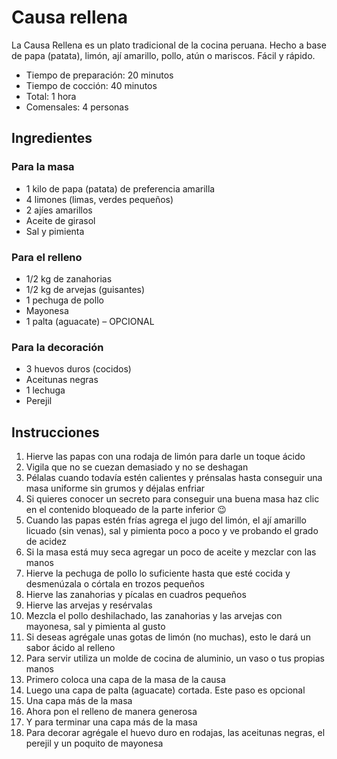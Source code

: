 # Causa rellena

La Causa Rellena es un plato tradicional de la cocina peruana. Hecho a base de papa (patata), limón, ají amarillo, pollo, atún o mariscos. Fácil y rápido.

* Tiempo de preparación: 20 minutos
* Tiempo de cocción: 40 minutos
* Total: 1 hora
* Comensales: 4 personas

## Ingredientes

### Para la masa

* 1 kilo de papa (patata) de preferencia amarilla
* 4 limones (limas, verdes pequeños)
* 2 ajíes amarillos
* Aceite de girasol
* Sal y pimienta

### Para el relleno

* 1/2 kg de zanahorias
* 1/2 kg de arvejas (guisantes)
* 1 pechuga de pollo
* Mayonesa
* 1 palta (aguacate) – OPCIONAL

### Para la decoración

* 3 huevos duros (cocidos)
* Aceitunas negras
* 1 lechuga
* Perejil

## Instrucciones

1. Hierve las papas con una rodaja de limón para darle un toque ácido
2. Vigila que no se cuezan demasiado y no se deshagan
3. Pélalas cuando todavía estén calientes y prénsalas hasta conseguir una masa
   uniforme sin grumos y déjalas enfriar
4. Si quieres conocer un secreto para conseguir una buena masa haz clic en el
   contenido bloqueado de la parte inferior 😉
5. Cuando las papas estén frías agrega el jugo del limón, el ají amarillo
   licuado (sin venas), sal y pimienta poco a poco y ve probando el grado de
   acidez
6. Si la masa está muy seca agregar un poco de aceite y mezclar con las manos
7. Hierve la pechuga de pollo lo suficiente hasta que esté cocida y desmenúzala
   o córtala en trozos pequeños
8. Hierve las zanahorias y pícalas en cuadros pequeños
9. Hierve las arvejas y resérvalas
10. Mezcla el pollo deshilachado, las zanahorias y las arvejas con mayonesa, sal
    y pimienta al gusto
11. Si deseas agrégale unas gotas de limón (no muchas), esto le dará un sabor
    ácido al relleno
12. Para servir utiliza un molde de cocina de aluminio, un vaso o tus propias
    manos
13. Primero coloca una capa de la masa de la causa
14. Luego una capa de palta (aguacate) cortada. Este paso es opcional
15. Una capa más de la masa
16. Ahora pon el relleno de manera generosa
17. Y para terminar una capa más de la masa
18. Para decorar agrégale el huevo duro en rodajas, las aceitunas negras, el
    perejil y un poquito de mayonesa
